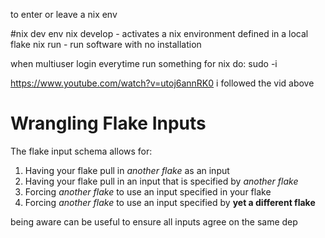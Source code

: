 to enter or leave a nix env

#nix dev env
nix develop - activates a nix environment defined in a local flake
nix run - run software with no installation

when multiuser login everytime run something for nix do:
sudo -i <home-manager> <packages>

https://www.youtube.com/watch?v=utoj6annRK0
i followed the vid above

# Wrangling Flake Inputs

The flake input schema allows for:

1.  Having your flake pull in _another flake_ as an input
2.  Having your flake pull in an input that is specified by _another flake_
3.  Forcing _another flake_ to use an input specified in your flake
4.  Forcing _another flake_ to use an input specified by **yet a different flake**

being aware can be useful to ensure all inputs agree on the same dep
